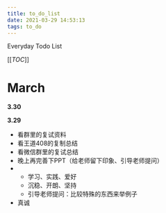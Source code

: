 ```yaml
---
title: to_do_list
date: 2021-03-29 14:53:13
tags: to_do
---
```




Everyday Todo List

<!--more-->

[[_TOC_]]

# March

**3.30**







**3.29**

- 看群里的复试资料
- 看王道408的复制总结
- 看微信群里的复试总结
- 晚上再完善下PPT（给老师留下印象、引导老师提问）
- 
  - 学习、实践、爱好		
  - 沉稳、开朗、坚持
  - 引导老师提问：比较特殊的东西来举例子
- 真诚
